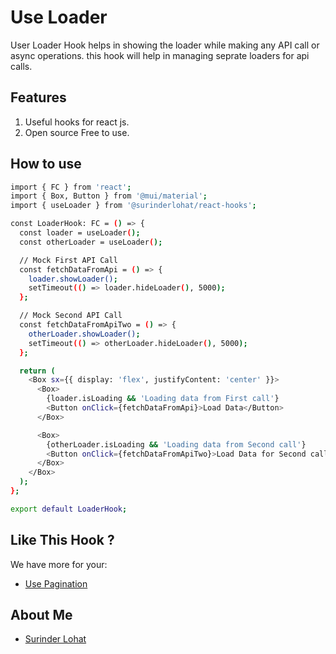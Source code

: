 # Use Loader

User Loader Hook helps in showing the loader while making any API call or async operations.
this hook will help in managing seprate loaders for api calls.

## Features
1. Useful hooks for react js.
2. Open source Free to use.

## How to use
```sh
import { FC } from 'react';
import { Box, Button } from '@mui/material';
import { useLoader } from '@surinderlohat/react-hooks';

const LoaderHook: FC = () => {
  const loader = useLoader();
  const otherLoader = useLoader();

  // Mock First API Call
  const fetchDataFromApi = () => {
    loader.showLoader();
    setTimeout(() => loader.hideLoader(), 5000);
  };

  // Mock Second API Call
  const fetchDataFromApiTwo = () => {
    otherLoader.showLoader();
    setTimeout(() => otherLoader.hideLoader(), 5000);
  };

  return (
    <Box sx={{ display: 'flex', justifyContent: 'center' }}>
      <Box>
        {loader.isLoading && 'Loading data from First call'}
        <Button onClick={fetchDataFromApi}>Load Data</Button>
      </Box>

      <Box>
        {otherLoader.isLoading && 'Loading data from Second call'}
        <Button onClick={fetchDataFromApiTwo}>Load Data for Second call</Button>
      </Box>
    </Box>
  );
};

export default LoaderHook;

```
## Like This Hook ? 
We have more for your:
- [Use Pagination](https://github.com/surinderlohat/react-hooks/hooks/pagination)

## About Me
- [Surinder Lohat](https://github.com/surinderlohat)


